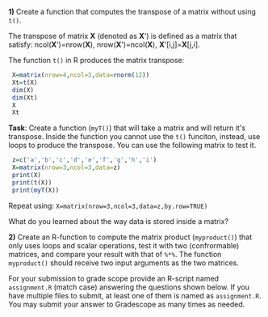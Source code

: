 
**1)** Create a function that computes the transpose of a matrix without using `t()`.



The transpose of matrix **X** (denoted as **X**') is defined as a matrix that satisfy: ncol(**X**')=nrow(**X**), nrow(**X**')=ncol(**X**), **X**'[i,j]=**X**[j,i].

The function `t()` in R produces the matrix transpose:

```r
 X=matrix(nrow=4,ncol=3,data=rnorm(12))
 Xt=t(X)
 dim(X)
 dim(Xt)
 X
 Xt
```

**Task**: Create a function (`myT()`) that will take a matrix and will return it's transpose. Inside the function you cannot use the `t()` funciton, instead, use loops to produce the transpose. You can use the following matrix to test it.

```r
 z=c('a','b','c','d','e','f','g','h','i')
 X=matrix(nrow=3,ncol=3,data=z)
 print(X)
 print(t(X)) 
 print(myT(X))

```

Repeat using: `X=matrix(nrow=3,ncol=3,data=z,by.row=TRUE)`

What do you learned about the way data is stored inside a matrix?

**2)** Create an R-function to compute the matrix product (`myproduct()`) that only uses loops and scalar operations, test it with two (confrormable) matrices, and compare your result with that of `%*%`. The function `myproduct()` should receive two input arguments as the two matrices.



For your submission to grade scope provide an R-script named `assignment.R` (match case) answering the questions shown below. If you have multiple files to submit, at least one of them is named as `assignment.R`.  You may submit your answer to Gradescope as many times as needed.
